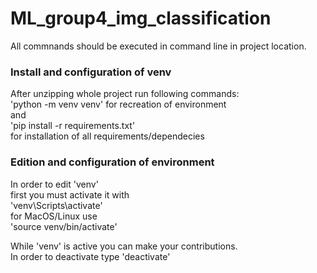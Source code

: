 # ML_group4_img_classification

All commnands should be executed in command line in project location.

### Install and configuration of venv
After unzipping whole project run following commands:\
'python -m venv venv' for recreation of environment\
and\
'pip install -r requirements.txt'\
for installation of all requirements/dependecies

### Edition and configuration of environment
In order to edit 'venv'\
first you must activate it with\
'venv\Scripts\activate' \
for MacOS/Linux use\
'source venv/bin/activate'

While 'venv' is active you can make your contributions.\
In order to deactivate type 'deactivate'

